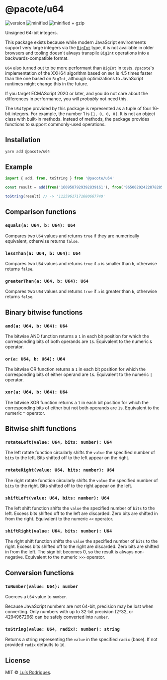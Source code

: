 # @pacote/u64

![version](https://badgen.net/npm/v/@pacote/u64)
![minified](https://badgen.net/bundlephobia/min/@pacote/u64)
![minified + gzip](https://badgen.net/bundlephobia/minzip/@pacote/u64)

Unsigned 64-bit integers.

This package exists because while modern JavaScript environments support very
large integers via the [`BigInt`](https://developer.mozilla.org/en-US/docs/Web/JavaScript/Reference/Global_Objects/BigInt)
type, it is not available in older browsers and tooling doesn't always
transpile `BigInt` operations into a backwards-compatible format.

`U64` also turned out to be more performant than `BigInt` in tests. `@pacote`'s
implementation of the XXH64 algorithm based on `U64` is 4.5 times faster than
the one based on `BigInt`, although optimizations to JavaScript runtimes might
change this in the future.

If you target ECMAScript 2020 or later, and you do not care about the
differences in performance, you will _probably_ not need this.

The `U64` type provided by this package is represented as a tuple of four 16-bit
integers. For example, the number 1 is `[1, 0, 0, 0]`. It is not an object class
with built-in methods. Instead of methods, the package provides functions to
support commonly-used operations.

## Installation

```bash
yarn add @pacote/u64
```

## Example

```typescript
import { add, from, toString } from '@pacote/u64'

const result = add(from('1609587929392839161'), from('9650029242287828579'))

toString(result) // -> '11259617171680667740'
```

## Comparison functions

### `equals(a: U64, b: U64): U64`

Compares two `U64` values and returns `true` if they are numerically equivalent,
otherwise returns `false`.

### `lessThan(a: U64, b: U64): U64`

Compares two `U64` values and returns `true` if `a` is smaller than `b`,
otherwise returns `false`.

### `greaterThan(a: U64, b: U64): U64`

Compares two `U64` values and returns `true` if `a` is greater than `b`,
otherwise returns `false`.

## Binary bitwise functions

### `and(a: U64, b: U64): U64`

The bitwise AND function returns a `1` in each bit position for which the
corresponding bits of both operands are `1`s. Equivalent to the numeric `&`
operator.

### `or(a: U64, b: U64): U64`

The bitwise OR function returns a `1` in each bit position for which the
corresponding bits of either operand are `1`s. Equivalent to the numeric `|`
operator.

### `xor(a: U64, b: U64): U64`

The bitwise XOR function returns a `1` in each bit position for which the
corresponding bits of either but not both operands are `1`s. Equivalent to the
numeric `^` operator.

## Bitwise shift functions

### `rotateLeft(value: U64, bits: number): U64`

The left rotate function circularly shifts the `value` the specified number of
`bits` to the left. Bits shifted off to the left appear on the right.

### `rotateRight(value: U64, bits: number): U64`

The right rotate function circularly shifts the `value` the specified number of
`bits` to the right. Bits shifted off to the right appear on the left.

### `shiftLeft(value: U64, bits: number): U64`

The left shift function shifts the `value` the specified number of `bits` to the
left. Excess bits shifted off to the left are discarded. Zero bits are shifted
in from the right. Equivalent to the numeric `<<` operator.

### `shiftRight(value: U64, bits: number): U64`

The right shift function shifts the `value` the specified number of `bits` to
the right. Excess bits shifted off to the right are discarded. Zero bits are
shifted in from the left. The sign bit becomes 0, so the result is always
non-negative. Equivalent to the numeric `>>>` operator.

## Conversion functions

### `toNumber(value: U64): number`

Coerces a `U64` value to `number`.

Because JavaScript numbers are not 64-bit, precision may be lost when
converting. Only numbers with up to 32-bit precision (2^32, or 4294967296)
can be safely converted into `number`.

### `toString(value: U64, radix?: number): string`

Returns a string representing the `value` in the specified `radix` (base). If
not provided `radix` defaults to `10`.

## License

MIT © [Luís Rodrigues](https://goblindegook.com).
